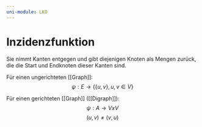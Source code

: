 ```yaml
---
uni-module: LKO
---
```


# Inzidenzfunktion

Sie nimmt Kanten entgegen und gibt diejenigen Knoten als Mengen zurück, die die Start und Endknoten dieser Kanten sind.

Für einen ungerichteten [[Graph]]:
$$\psi:E\rightarrow\{\{u,v\},u,v \in V\}$$

Für einen gerichteten [[Graph]] ([[Digraph]]):
$$\psi:A\rightarrow VxV$$
$$(u,v) \neq (v, u)$$
